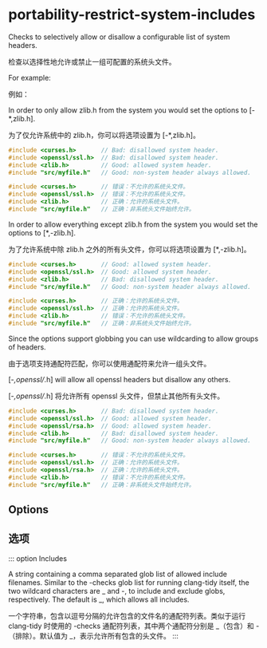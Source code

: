 # portability-restrict-system-includes

Checks to selectively allow or disallow a configurable list of system headers.

检查以选择性地允许或禁止一组可配置的系统头文件。

For example:

例如：

In order to only allow zlib.h from the system you would set the options to [-*,zlib.h].

为了仅允许系统中的 zlib.h，你可以将选项设置为 [-*,zlib.h]。

```c++
#include <curses.h>       // Bad: disallowed system header.
#include <openssl/ssl.h>  // Bad: disallowed system header.
#include <zlib.h>         // Good: allowed system header.
#include "src/myfile.h"   // Good: non-system header always allowed.

#include <curses.h>       // 错误：不允许的系统头文件。
#include <openssl/ssl.h>  // 错误：不允许的系统头文件。
#include <zlib.h>         // 正确：允许的系统头文件。
#include "src/myfile.h"   // 正确：非系统头文件始终允许。
```

In order to allow everything except zlib.h from the system you would set the options to [*,-zlib.h].

为了允许系统中除 zlib.h 之外的所有头文件，你可以将选项设置为 [*,-zlib.h]。

```c++
#include <curses.h>       // Good: allowed system header.
#include <openssl/ssl.h>  // Good: allowed system header.
#include <zlib.h>         // Bad: disallowed system header.
#include "src/myfile.h"   // Good: non-system header always allowed.

#include <curses.h>       // 正确：允许的系统头文件。
#include <openssl/ssl.h>  // 正确：允许的系统头文件。
#include <zlib.h>         // 错误：不允许的系统头文件。
#include "src/myfile.h"   // 正确：非系统头文件始终允许。
```

Since the options support globbing you can use wildcarding to allow groups of headers.

由于选项支持通配符匹配，你可以使用通配符来允许一组头文件。

[-*,openssl/*.h] will allow all openssl headers but disallow any others.

[-*,openssl/*.h] 将允许所有 openssl 头文件，但禁止其他所有头文件。

```c++
#include <curses.h>       // Bad: disallowed system header.
#include <openssl/ssl.h>  // Good: allowed system header.
#include <openssl/rsa.h>  // Good: allowed system header.
#include <zlib.h>         // Bad: disallowed system header.
#include "src/myfile.h"   // Good: non-system header always allowed.

#include <curses.h>       // 错误：不允许的系统头文件。
#include <openssl/ssl.h>  // 正确：允许的系统头文件。
#include <openssl/rsa.h>  // 正确：允许的系统头文件。
#include <zlib.h>         // 错误：不允许的系统头文件。
#include "src/myfile.h"   // 正确：非系统头文件始终允许。
```

## Options

## 选项

::: option
Includes

A string containing a comma separated glob list of allowed include filenames. Similar to the -checks glob list for running clang-tidy itself, the two wildcard characters are _ and -, to include and exclude globs, respectively. The default is _, which allows all includes.

一个字符串，包含以逗号分隔的允许包含的文件名的通配符列表。类似于运行 clang-tidy 时使用的 -checks 通配符列表，其中两个通配符分别是 _（包含）和 -（排除）。默认值为 _，表示允许所有包含的头文件。
:::
